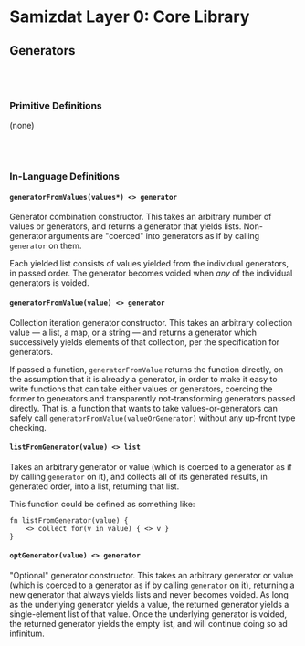 Samizdat Layer 0: Core Library
==============================

Generators
----------


<br><br>
### Primitive Definitions

(none)


<br><br>
### In-Language Definitions

#### `generatorFromValues(values*) <> generator`

Generator combination constructor. This takes an arbitrary number of
values or generators, and returns a generator that yields lists.
Non-generator arguments are "coerced" into generators as if by calling
`generator` on them.

Each yielded list consists of values yielded from the individual generators,
in passed order. The generator becomes voided when *any* of the individual
generators is voided.

#### `generatorFromValue(value) <> generator`

Collection iteration generator constructor. This takes an arbitrary
collection value &mdash; a list, a map, or a string &mdash; and returns a
generator which successively yields elements of that collection, per the
specification for generators.

If passed a function, `generatorFromValue` returns the function directly,
on the assumption that it is already a generator, in order to make it easy
to write functions that can take either values or generators, coercing the
former to generators and transparently not-transforming generators passed
directly. That is, a function that wants to take values-or-generators can
safely call `generatorFromValue(valueOrGenerator)` without any up-front
type checking.

#### `listFromGenerator(value) <> list`

Takes an arbitrary generator or value (which is coerced to a generator
as if by calling `generator` on it), and collects all of its generated
results, in generated order, into a list, returning that list.

This function could be defined as something like:

```
fn listFromGenerator(value) {
    <> collect for(v in value) { <> v }
}
```

#### `optGenerator(value) <> generator`

"Optional" generator constructor. This takes an arbitrary generator or
value (which is coerced to a generator as if by calling `generator` on it),
returning a new generator that always yields lists and never becomes voided.
As long as the underlying generator yields a value, the returned generator
yields a single-element list of that value. Once the underlying generator
is voided, the returned generator yields the empty list, and will continue
doing so ad infinitum.

